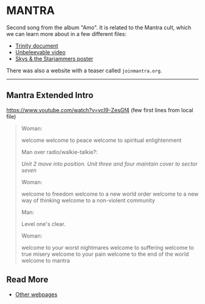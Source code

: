 # MANTRA

Second song from the album "Amo". It is related to the Mantra cult, which 
we can learn more about in a few different files:

- [Trinity document](../files/trinity_document)
- [Unbeleevable video](../files/unbeleevable)
- [Skys & the Starjammers poster](../files/skystarjammers)

There was also a website with a teaser called `joinmantra.org`.

***

## Mantra Extended Intro

https://www.youtube.com/watch?v=vcI9-ZesGf4
(few first lines from local file)

> Woman:
>
> welcome
> welcome to peace
> welcome to spiritual enlightenment
>
> Man over radio/walkie-talkie?: 
>
> *Unit 2 move into position. Unit three and four maintain cover to sector seven*
> 
> Woman:
> 
> welcome to freedom
> welcome to a new world order
> welcome to a new way of thinking
> welcome to a non-violent community
>
> Man: 
> 
> Level one's clear.
>
> Woman:
> 
> welcome to your worst nightmares
> welcome to suffering
> welcome to true misery
> welcome to your pain
> welcome to the end of the world
> welcome to mantra

## Read More

- [Other webpages](../other-webpages)